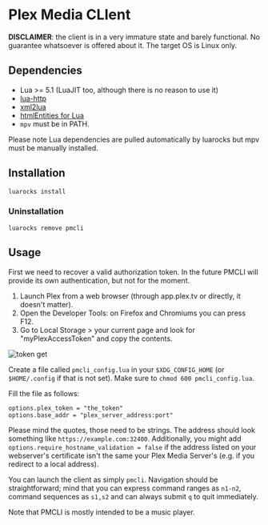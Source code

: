 # Plex Media CLIent
**DISCLAIMER**: the client is in a very immature state and barely functional. No guarantee whatsoever is offered about it. The target OS is Linux only.

## Dependencies
* Lua >= 5.1 (LuaJIT too, although there is no reason to use it)
* [lua-http](https://github.com/daurnimator/lua-http)
* [xml2lua](https://github.com/manoelcampos/Xml2Lua)
* [htmlEntities for Lua](https://github.com/TiagoDanin/htmlEntities-for-lua)
* `mpv` must be in PATH.

Please note Lua dependencies are pulled automatically by luarocks but mpv must be manually installed.

## Installation
`luarocks install`

### Uninstallation
`luarocks remove pmcli`

## Usage
First we need to recover a valid authorization token. In the future PMCLI will provide its own authentication, but not for the moment.
1. Launch Plex from a web browser (through app.plex.tv or directly, it doesn't matter).
2. Open the Developer Tools: on Firefox and Chromiums you can press F12.
3. Go to Local Storage > your current page and look for "myPlexAccessToken" and copy the contents.

![token get](https://i.imgur.com/cnt8m55.png)

Create a file called `pmcli_config.lua` in your `$XDG_CONFIG_HOME` (or `$HOME/.config` if that is not set). Make sure to `chmod 600 pmcli_config.lua`.

Fill the file as follows:
```
options.plex_token = "the_token"
options.base_addr = "plex_server_address:port"
```

Please mind the quotes, those need to be strings. The address should look something like `https://example.com:32400`.
Additionally, you might add `options.require_hostname_validation = false` if the address listed on your webserver's certificate isn't the same your Plex Media Server's (e.g. if you redirect to a local address).

You can launch the client as simply `pmcli`. Navigation should be straightforward; mind that you can express command ranges as `n1-n2`, command sequences as `s1,s2` and can always submit `q` to quit immediately.

Note that PMCLI is mostly intended to be a music player.

